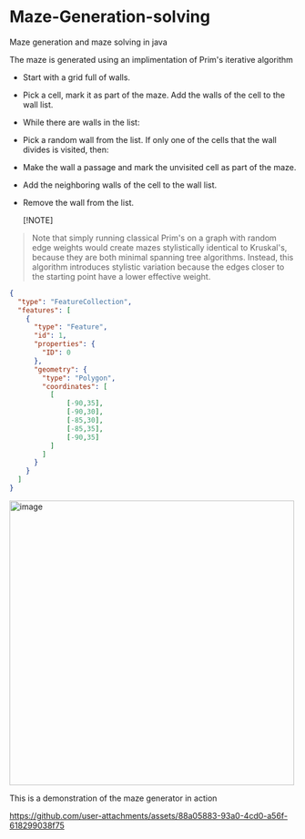 # Maze-Generation-solving

Maze generation and maze solving in java

The maze is generated using an implimentation of Prim's iterative algorithm    
 + Start with a grid full of walls.
 + Pick a cell, mark it as part of the maze. Add the walls of the cell to the wall list.
 + While there are walls in the list:  
 + Pick a random wall from the list. If only one of the cells that the wall divides is visited, then:  
 + Make the wall a passage and mark the unvisited cell as part of the maze.  
 + Add the neighboring walls of the cell to the wall list.
 + Remove the wall from the list.

   [!NOTE]
> Note that simply running classical Prim's on a graph with random edge weights would create mazes stylistically identical to Kruskal's, because they are both minimal spanning tree algorithms. Instead, this algorithm introduces stylistic variation because the edges closer to the starting point have a lower effective weight.


```geojson
{
  "type": "FeatureCollection",
  "features": [
    {
      "type": "Feature",
      "id": 1,
      "properties": {
        "ID": 0
      },
      "geometry": {
        "type": "Polygon",
        "coordinates": [
          [
              [-90,35],
              [-90,30],
              [-85,30],
              [-85,35],
              [-90,35]
          ]
        ]
      }
    }
  ]
}
```

<img width="500" alt="image" src="https://github.com/user-attachments/assets/b930e229-4742-4f41-b04a-8899a73e0b3a" />


This is a demonstration of the maze generator in action  

 


https://github.com/user-attachments/assets/88a05883-93a0-4cd0-a56f-618299038f75



